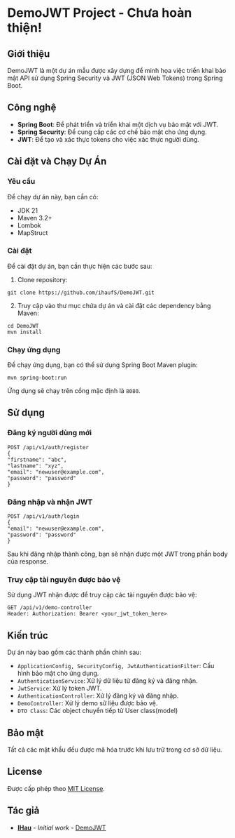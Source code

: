 # DemoJWT Project - Chưa hoàn thiện!

## Giới thiệu

DemoJWT là một dự án mẫu được xây dựng để minh họa việc triển khai bảo mật API sử dụng Spring Security và JWT (JSON Web
Tokens) trong Spring Boot.

## Công nghệ

- **Spring Boot**: Để phát triển và triển khai một dịch vụ bảo mật với JWT.
- **Spring Security**: Để cung cấp các cơ chế bảo mật cho ứng dụng.
- **JWT**: Để tạo và xác thực tokens cho việc xác thực người dùng.

## Cài đặt và Chạy Dự Án

### Yêu cầu

Để chạy dự án này, bạn cần có:

- JDK 21
- Maven 3.2+
- Lombok
- MapStruct

### Cài đặt

Để cài đặt dự án, bạn cần thực hiện các bước sau:

1. Clone repository:

```
git clone https://github.com/ihaufS/DemoJWT.git
```

2. Truy cập vào thư mục chứa dự án và cài đặt các dependency bằng Maven:

```
cd DemoJWT
mvn install
```

### Chạy ứng dụng

Để chạy ứng dụng, bạn có thể sử dụng Spring Boot Maven plugin:

```
mvn spring-boot:run
```

Ứng dụng sẽ chạy trên cổng mặc định là `8080`.

## Sử dụng

### Đăng ký người dùng mới

```
POST /api/v1/auth/register
{
"firstname": "abc",
"lastname": "xyz",
"email": "newuser@example.com",
"password": "password"
}
```

### Đăng nhập và nhận JWT

```
POST /api/v1/auth/login
{
"email": "newuser@example.com",
"password": "password"
}
```

Sau khi đăng nhập thành công, bạn sẽ nhận được một JWT trong phần body của response.

### Truy cập tài nguyên được bảo vệ

Sử dụng JWT nhận được để truy cập các tài nguyên được bảo vệ:

```
GET /api/v1/demo-controller
Header: Authorization: Bearer <your_jwt_token_here>
```

## Kiến trúc

Dự án này bao gồm các thành phần chính sau:

- `ApplicationConfig, SecurityConfig, JwtAuthenticationFilter`: Cấu hình bảo mật cho ứng dụng.
- `AuthenticationService`: Xử lý dữ liệu từ đăng ký và đăng nhận.
- `JwtService`: Xử lý token JWT.
- `AuthenticationController`: Xử lý đăng ký và đăng nhập.
- `DemoController`: Xử lý demo sữ liệu được bảo vệ.
- `DTO Class`: Các object chuyển tiếp từ User class(model)

## Bảo mật

Tất cả các mật khẩu đều được mã hóa trước khi lưu trữ trong cơ sở dữ liệu.

## License

Được cấp phép theo [MIT License](LICENSE).

## Tác giả

- [**IHau**](https://fb.com/LeKhuongHau) - *Initial work* - [DemoJWT](https://github.com/ihaufS/DemoJWT)
